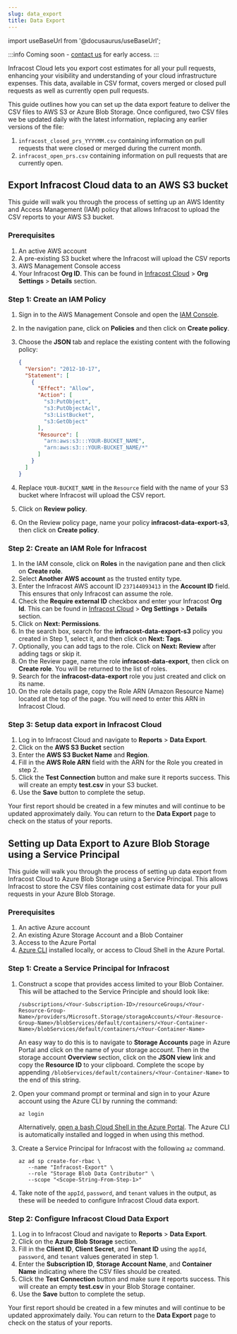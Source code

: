 ```yaml
---
slug: data_export 
title: Data Export
---
```


import useBaseUrl from '@docusaurus/useBaseUrl';

:::info 
Coming soon - [contact us](hello@infracost.io) for early access.
:::

Infracost Cloud lets you export cost estimates for all your pull requests, enhancing your visibility and understanding
of your cloud infrastructure expenses. This data, available in CSV format, covers merged or closed pull requests as well
as currently open pull requests.

This guide outlines how you can set up the data export feature to deliver the CSV files to AWS S3 or Azure Blob Storage.
Once configured, two CSV files we be updated daily with the latest information, replacing any earlier versions of the
file:

1. `infracost_closed_prs_YYYYMM.csv` containing information on pull requests that were closed or merged during the
   current month.
2. `infracost_open_prs.csv` containing information on pull requests that are currently open.

## Export Infracost Cloud data to an AWS S3 bucket

This guide will walk you through the process of setting up an AWS Identity and Access Management (IAM) policy that
allows Infracost to upload the CSV reports to your AWS S3 bucket.

### Prerequisites

1. An active AWS account
2. A pre-existing S3 bucket where the Infracost will upload the CSV reports
3. AWS Management Console access
4. Your Infracost **Org ID**. This can be found in [Infracost Cloud](https://dashboard.infracost.io) > **Org Settings** > **Details** section.

### Step 1: Create an IAM Policy

1. Sign in to the AWS Management Console and open the [IAM Console](https://console.aws.amazon.com/iam/).
2. In the navigation pane, click on **Policies** and then click on **Create policy**.
3. Choose the **JSON** tab and replace the existing content with the following policy:

   ```json
   {
     "Version": "2012-10-17",
     "Statement": [
       {
         "Effect": "Allow",
         "Action": [
           "s3:PutObject",
           "s3:PutObjectAcl",
           "s3:ListBucket",
           "s3:GetObject"
         ],
         "Resource": [
           "arn:aws:s3:::YOUR-BUCKET_NAME",
           "arn:aws:s3:::YOUR-BUCKET_NAME/*"
         ]
       }
     ]
   }
   ```

4. Replace `YOUR-BUCKET_NAME` in the `Resource` field with the name of your S3 bucket where Infracost will upload the
   CSV report.
5. Click on **Review policy**.
6. On the Review policy page, name your policy **infracost-data-export-s3**, then click on **Create policy**.

### Step 2: Create an IAM Role for Infracost

1. In the IAM console, click on **Roles** in the navigation pane and then click on **Create role**.
2. Select **Another AWS account** as the trusted entity type.
3. Enter the Infracost AWS account ID `237144093413` in the **Account ID** field. This ensures that only Infracost can
   assume the role.
4. Check the **Require external ID** checkbox and enter your Infracost **Org Id**. This can be found
   in [Infracost Cloud](https://dashboard.infracost.io) > **Org Settings** > **Details** section.
5. Click on **Next: Permissions**.
6. In the search box, search for the **infracost-data-export-s3** policy you created in Step 1, select it, and then
   click on **Next: Tags**.
7. Optionally, you can add tags to the role. Click on **Next: Review** after adding tags or skip it.
8. On the Review page, name the role **infracost-data-export**, then click on **Create role**. You will be returned to 
   the list of roles.
9. Search for the **infracost-data-export** role you just created and click on its name.
10. On the role details page, copy the Role ARN (Amazon Resource Name) located at the top of the page. You will need to
    enter this ARN in Infracost Cloud.

### Step 3: Setup data export in Infracost Cloud

1. Log in to Infracost Cloud and navigate to **Reports** > **Data Export**.
2. Click on the **AWS S3 Bucket** section
3. Enter the **AWS S3 Bucket Name** and **Region**.
4. Fill in the **AWS Role ARN** field with the ARN for the Role you created in step 2.
5. Click the **Test Connection** button and make sure it reports success. This will create an empty **test.csv** in your
   S3 bucket.
6. Use the **Save** button to complete the setup.

Your first report should be created in a few minutes and will continue to be updated approximately daily. You can return
to the **Data Export** page to check on the status of your reports.

## Setting up Data Export to Azure Blob Storage using a Service Principal

This guide will walk you through the process of setting up data export from Infracost Cloud to Azure Blob Storage using
a Service Principal. This allows Infracost to store the CSV files containing cost estimate data for your pull requests
in your Azure Blob Storage.

### Prerequisites

1. An active Azure account
2. An existing Azure Storage Account and a Blob Container
3. Access to the Azure Portal
4. [Azure CLI](https://docs.microsoft.com/en-us/cli/azure/install-azure-cli) installed locally, or access to Cloud Shell
   in the Azure Portal.

### Step 1: Create a Service Principal for Infracost

1. Construct a scope that provides access limited to your Blob Container. This will be attached to the Service Principle
   and should look like:
   ```
   /subscriptions/<Your-Subscription-ID>/resourceGroups/<Your-Resource-Group-Name>/providers/Microsoft.Storage/storageAccounts/<Your-Resource-Group-Name>/blobServices/default/containers/<Your-Container-Name>/blobServices/default/containers/<Your-Container-Name>
   ```
   An easy way to do this is to navigate to **Storage Accounts** page in Azure Portal and click on the name of your storage
   account. Then in the storage account **Overview** section, click on the **JSON view** link and copy the **Resource ID**
   to your clipboard. Complete the scope by appending `/blobServices/default/containers/<Your-Container-Name>` to the end
   of this string.
   

2. Open your command prompt or terminal and sign in to your Azure account using the Azure CLI by running the command:

   ```
   az login
   ```

   Alternatively, [open a bash Cloud Shell in the Azure Portal](https://learn.microsoft.com/en-us/azure/cloud-shell/quickstart?tabs=azurecli).
   The Azure CLI is automatically installed and logged in when using this method.


3. Create a Service Principal for Infracost with the following `az` command.

   ```
   az ad sp create-for-rbac \
      --name "Infracost-Export" \
      --role "Storage Blob Data Contributor" \
      --scope "<Scope-String-From-Step-1>"
   ```

4. Take note of the `appId`, `password`, and `tenant` values in the output, as these will be needed to configure
   Infracost Cloud data export.

### Step 2: Configure Infracost Cloud Data Export

1. Log in to Infracost Cloud and navigate to **Reports** > **Data Export**.
2. Click on the **Azure Blob Storage** section.
3. Fill in the **Client ID**, **Client Secret**, and **Tenant ID** using the `appId`, `password`, and `tenant` values
   generated in step 1.
4. Enter the **Subscription ID**, **Storage Account Name**, and **Container Name** indicating where the CSV files should
   be created.
5. Click the **Test Connection** button and make sure it reports success. This will create an empty **test.csv** in your
   Blob Storage container.
6. Use the **Save** button to complete the setup.

Your first report should be created in a few minutes and will continue to be updated approximately daily. You can return
to the **Data Export** page to check on the status of your reports.
